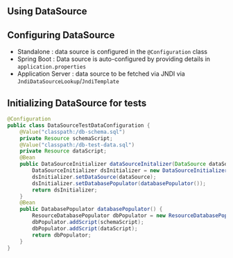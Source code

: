 ## Using DataSource





## Configuring DataSource
- Standalone : data source is configured in the `@Configuration` class
- Spring Boot : Data source is auto-configured by providing details in `application.properties`
- Application Server : data source to be fetched via JNDI via `JndiDataSourceLookup`/`JndiTemplate`



## Initializing DataSource for tests
```java
@Configuration
public class DataSourceTestDataConfiguration {
	@Value("classpath:/db-schema.sql")
	private Resource schemaScript;
	@Value("classpath:/db-test-data.sql")
	private Resource dataScript;
	@Bean
	public DataSourceInitializer dataSourceInitalizer(DataSource dataSource) {
		DataSourceInitializer dsInitializer = new DataSourceInitializer();
		dsInitializer.setDataSource(dataSource);
		dsInitializer.setDatabasePopulator(databasePopulator());
		return dsInitializer;
	}
	@Bean
	public DatabasePopulator databasePopulator() {
		ResourceDatabasePopulator dbPopulator = new ResourceDatabasePopulator();
		dbPopulator.addScript(schemaScript);
		dbPopulator.addScript(dataScript);
		return dbPopulator;
	}
}

```
